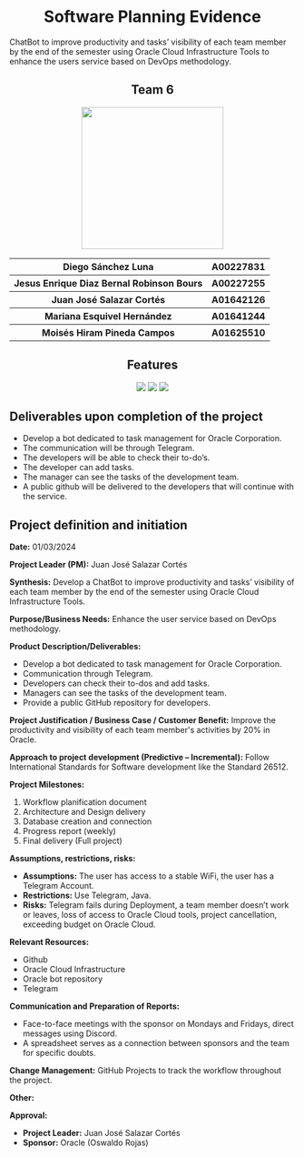 <a name="readme-top"></a>
<h1 align="center">Software Planning Evidence</h1>
ChatBot to improve productivity and tasks’ visibility of each team member by the end of the semester using Oracle Cloud Infrastructure Tools to enhance the users service based on DevOps methodology.

<h2 align="center">Team 6</h2>
<div align="center">
<img src="https://forthebadge.com/images/badges/powered-by-coders-sweat.svg" width="250px">
<table>
    <tr>
    <th> Diego Sánchez Luna </th>
    <th> A00227831 </th>
  </tr>
    <tr>
    <th> Jesus Enrique Diaz Bernal Robinson Bours </th>
    <th> A00227255 </th>
  </tr>
    <tr>
    <th> Juan José Salazar Cortés </th>
    <th> A01642126 </th>
  </tr>
  <tr>
    <th> Mariana Esquivel Hernández </th>
    <th> A01641244 </th>
  </tr>
  <tr>
    <th> Moisés Hiram Pineda Campos </th>
    <th> A01625510 </th>
  </tr>
  </table>
</div>

<h2 align="center">Features</h2>
<div align="center">
<p> 
<img src="https://img.shields.io/badge/OCI-F80000?style=for-the-badge&logo=oracle&logoColor=FFFFF&labelColor=F80000"/>
<img src="https://img.shields.io/badge/SPRING-FFFFF?style=for-the-badge&logo=spring&labelColor=FFF&color=FFF"/>
<img src="https://img.shields.io/badge/TELEGRAM-FFFFF?style=for-the-badge&logo=telegram&labelColor=26A5E4&color=26A5E4"/>
</div>

## Deliverables upon completion of the project

* Develop a bot dedicated to task management for Oracle Corporation. 
* The communication will be through Telegram.
* The developers will be able to check their to-do’s.
* The developer can add tasks.
* The manager can see the tasks of the development team.
* A public github will be delivered to the developers that will continue with the service.
  
## Project definition and initiation

**Date:** 01/03/2024

**Project Leader (PM):** Juan José Salazar Cortés

**Synthesis:**
Develop a ChatBot to improve productivity and tasks’ visibility of each team member by the end of the semester using Oracle Cloud Infrastructure Tools.

**Purpose/Business Needs:**
Enhance the user service based on DevOps methodology.

**Product Description/Deliverables:**
- Develop a bot dedicated to task management for Oracle Corporation.
- Communication through Telegram.
- Developers can check their to-dos and add tasks.
- Managers can see the tasks of the development team.
- Provide a public GitHub repository for developers.

**Project Justification / Business Case / Customer Benefit:**
Improve the productivity and visibility of each team member's activities by 20% in Oracle.

**Approach to project development (Predictive – Incremental):**
Follow International Standards for Software development like the Standard 26512.

**Project Milestones:**
1. Workflow planification document
2. Architecture and Design delivery
3. Database creation and connection
4. Progress report (weekly)
5. Final delivery (Full project)

**Assumptions, restrictions, risks:**
- **Assumptions:** The user has access to a stable WiFi, the user has a Telegram Account.
- **Restrictions:** Use Telegram, Java.
- **Risks:** Telegram fails during Deployment, a team member doesn’t work or leaves, loss of access to Oracle Cloud tools, project cancellation, exceeding budget on Oracle Cloud.

**Relevant Resources:**
- Github
- Oracle Cloud Infrastructure
- Oracle bot repository
- Telegram

**Communication and Preparation of Reports:**
- Face-to-face meetings with the sponsor on Mondays and Fridays, direct messages using Discord.
- A spreadsheet serves as a connection between sponsors and the team for specific doubts.

**Change Management:**
GitHub Projects to track the workflow throughout the project.

**Other:**

**Approval:**
- **Project Leader:** Juan José Salazar Cortés
- **Sponsor:** Oracle (Oswaldo Rojas)

